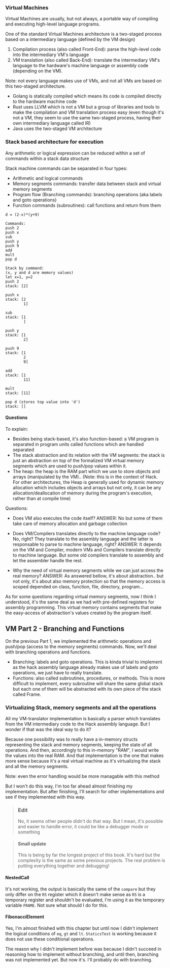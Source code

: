 ### Virtual Machines
Virtual Machines are usually, but not always, a portable way of compiling and executing
high-level language programs.

One of the standard Virtual Machines architecture is a two-staged process based on
a intermediary language (defined by the VM design)
1. Compilation process (also called Front-End): parse the high-level code into 
the intermediary VM's language
2. VM translation (also called Back-End): translate the intermediary VM's language
to the hardware's machine language or assembly code (depending on the VM).

Note: not every language makes use of VMs, and not all VMs are based on this two-staged architecture.

- Golang is statically compiled which means its code is compiled directly to the hardware machine code
- Rust uses LLVM which is not a VM but a group of libraries and tools to make the compilation and VM translation
process easy (even though it's not a VM, they seem to use the same two-staged process, having their own
intermediary language called IR)
- Java uses the two-staged VM architecture

### Stack based architecture for execution
Any arithmetic or logical expression can be reduced within a set of commands within a stack data structure

Stack machine commands can be separated in four types:
- Arithmetic and logical commands
- Memory segments commands: transfer data between stack and virtual memory segments
- Program flow (Branching commands): branching operations (aka labels and goto operations)
- Function commands (subroutines): call functions and return from them

```
d = (2-x)*(y+9)

Commands:
push 2
push x
sub
push y
push 9
add
mult
pop d

Stack by command:
(x, y and d are memory values)
let x=1, y=2
push 2
stack: [2]

push x
stack: [2
        1]

sub
stack: [1
        ]

push y
stack: [1
        2]

push 9
stack: [1
        2
        9]

add
stack: [1
        11]

mult
stack: [11]

pop d (stores top value into 'd')
stack: []
```

#### Questions
To explain:
- Besides being stack-based, it's also function-based: a VM program is separated in program units called functions 
which are handled separated
- The stack abstraction and its relation with the VM segments: the stack is just an abstraction on top of
the formalized VM virtual memory segments which are used to push/pop values within it.
- The heap: the heap is the RAM part which we use to store objects and arrays (manipulated by the VM)..
(Note: this is in the context of Hack. For other architectures, the Heap is generally used for dynamic memory
allocation which includes objects and arrays but not only, it can be any allocation/deallocation of memory
during the program's execution, rather than at compile time)

Questions:
- Does VM also executes the code itself?
ANSWER: No but some of them take care of memory allocation and garbage collection

- Does VM/Compilers translates directly to the machine language code? No, right? They translate
to the assembly language and the latter is responsable to parse to machine language, right?
ANSWER: It depends on the VM and Compiler, modern VMs and Compilers translate directly to machine language. 
But some old compilers translate to assembly and let the assembler handle the rest.

- Why the need of virtual memory segments while we can just access the real memory?
ANSWER: As answered bellow, it's about abstraction.. but not only, it's about also memory protection
so that the memory access is scoped depended on class, function, file, directory, program...

As for some questions regarding virtual memory segments, now I think I understood, it's the same
deal as we had with pre-defined registers for assembly programming. This virtual memory contains
segments that make the easy-access of abstraction's values created by the program itself.

## VM Part 2 - Branching and Functions

On the previous Part 1, we implemented the arithmetic operations and push/pop (access to the memory 
segments) commands. Now, we'll deal with branching operations and functions.

- Branching: labels and goto operations. This is kinda trivial to implement as the hack assembly language
already makes use of labels and goto operations, we just have to really translate.
- Functions: also called subroutines, procedures, or methods. This is more difficult to implement, every subroutine
will share the same global stack but each one of them will be abstracted with its own piece of the stack called Frame.

### Virtualizing Stack, memory segments and all the operations
All my VM-translator implementation is basically a parser which translates from the VM intermediary code to the 
Hack assembly language. But I wonder if that was the ideal way to do it?

Because one possibility was to really have a in-memory structs representing the stack and memory segments, keeping
the state of all operations. And then, accordingly to this in-memory "RAM", I would write the values into the real
RAM. And that implementation is the one that makes more sense because it's a real virtual machine as it's virtualizing
the stack and all the memory segments.

Note: even the error handling would be more managable with this method

But I won't do this way, I'm too far ahead almost finishing my implementation. But after finishing, I'll search for
other implementations and see if they implemented with this way.

> ### Edit
> No, it seems other people didn't do that way. But I mean, it's possible and easier to handle error, it could be
> like a debugger mode or something

> #### Small update
> This is being by far the longest project of this book.
> It's hard but the complexity is the same as some previous projects.
> The real problem is putting everything together and debugging!

#### NestedCall
It's not working, the output is basically the same of the `compare` but they only differ on the `R5` register which
it doesn't make sense as `R5` is a temporary register and shouldn't be evaluated, I'm using it as the temporary variable
`FRAME`. Not sure what should I do for this.

#### FibonacciElement
Yes, I'm almost finished with this chapter but until now I didn't implement the logical conditions of `eq`, `gt` and `lt`.
`StaticsTest` is working because it does not use these conditional operations.

The reason why I didn't implement before was because I didn't succeed in reasoning how to implement without branching, and until 
then, branching was not implemented yet. But now it's. I'll probably do with branching.
